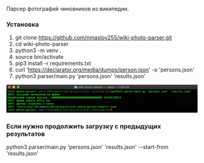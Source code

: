 Парсер фотографий чиновников из википедии.

### Установка
1. git clone https://github.com/nmaslov255/wiki-photo-parser.git
2. cd wiki-photo-parser
3. python3 -m venv .
4. source bin/activate
5. pip3 install -r requirements.txt
6. curl 'https://declarator.org/media/dumps/person.json' -o 'persons.json'
7. python3 parser/main.py 'persons.json' 'results.json'

![Shell](https://raw.githubusercontent.com/nmaslov255/hostfiles/master/wiki-photo-parser.png)

### Если нужно продолжить загрузку с предыдущих результатов
python3 parser/main.py 'persons.json' 'results.json' --start-from 'results.json'
